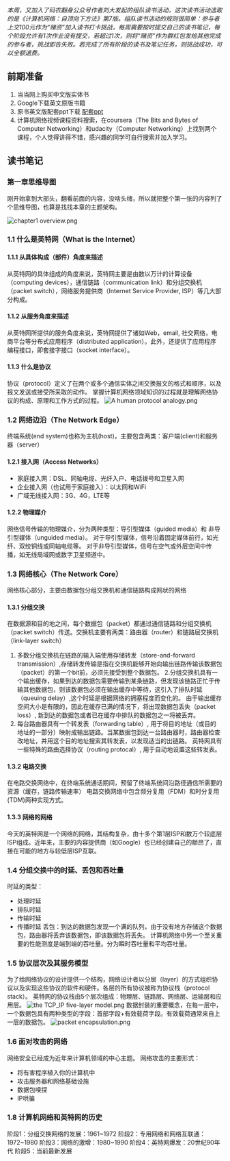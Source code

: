 *本周，又加入了码农翻身公众号作者刘大发起的组队读书活动，这次读书活动选取的是《计算机网络：自顶向下方法》第7版。组队读书活动的规则很简单：参与者上交100元作为“赌资”加入读书打卡挑战，每周需要按时提交自己的读书笔记，每个阶段允许有1次作业没有提交，若超过1次，则将“赌资”作为群红包发给其他完成的参与者，挑战即告失败。若完成了所有阶段的读书及笔记任务，则挑战成功，可以全额退费。*

## 前期准备
1. 当当网上购买中文版实体书
2. Google下载英文原版书籍
3. 原书英文版配套ppt下载 [配套ppt](http://www-net.cs.umass.edu/kurose-ross-ppt-7e/)
4. 计算机网络视频课程资料搜索，在coursera（The Bits and Bytes of Computer Networking）和udacity（Computer Networking）上找到两个课程，个人觉得讲得不错，感兴趣的同学可自行搜索并加入学习。

## 读书笔记

### 第一章思维导图
刚开始拿到大部头，翻看前面的内容，没啥头绪，所以就把整个第一张的内容列了个思维导图，也算是找找本章的主题架构。

![chapter1 overview.png](https://upload-images.jianshu.io/upload_images/3515839-d97e5a3bf63c444c.png?imageMogr2/auto-orient/strip%7CimageView2/2/w/1240)


### 1.1 什么是英特网（What is the Internet）
#### 1.1.1 从具体构成（部件）角度来描述
从英特网的具体组成的角度来说，英特网主要是由数以万计的计算设备（computing devices），通信链路（communication link）和分组交换机（packet switch），网络服务提供商（Internet Service Provider, ISP）等几大部分构成。

#### 1.1.2 从服务角度来描述
从英特网所提供的服务角度来说，英特网提供了诸如Web，email, 社交网络，电商平台等分布式应用程序（distributed application）。此外，还提供了应用程序编程接口，即套接字接口（socket interface）。

#### 1.1.3 什么是协议
协议（protocol）定义了在两个或多个通信实体之间交换报文的格式和顺序，以及报文发送或接受所采取的动作。
掌握计算机网络领域知识的过程就是理解网络协议的构成、原理和工作方式的过程。
![A human protocol analogy.png](https://upload-images.jianshu.io/upload_images/3515839-578521f7d7b1de40.png?imageMogr2/auto-orient/strip%7CimageView2/2/w/1240)


### 1.2 网络边沿（The Network Edge）
终端系统(end system)也称为主机(host)，主要包含两类：客户端(client)和服务器（server）
#### 1.2.1 接入网（Access Networks）
 - 家庭接入网：DSL、同轴电缆、光纤入户、电话拨号和卫星入网
 - 企业接入网（也试用于家庭接入）：以太网和WiFi
 - 广域无线接入网：3G、4G，LTE等
#### 1.2.2 物理媒介
网络信号传输的物理媒介，分为两种类型：导引型媒体（guided media）和 非导引型媒体（unguided media）。
对于导引型媒体，信号沿着固定媒体前行，如光纤、双绞铜线或同轴电缆等。
对于非导引型媒体，信号在空气或外层空间中传播，如无线局域网或数字卫星频道中。

### 1.3  网络核心（The Network Core）
网络核心部分，主要由数据包分组交换机和通信链路构成网状的网络
#### 1.3.1 分组交换
在数据源和目的地之间，每个数据包（packet）都通过通信链路和分组交换机（packet switch）传送。交换机主要有两类：路由器（router）和链路层交换机（link-layer switch）
1. 多数分组交换机在链路的输入端使用存储转发（store-and-forward transmission）,存储转发传输是指在交换机能够开始向输出链路传输该数据包（packet）的第一个bit前，必须先接受到整个数据包。
2.分组交换机具有一个输出缓存，如果到达的数据包需要传输到某条链路，但发现该链路正忙于传输其他数据包，则该数据包必须在输出缓存中等待，这引入了排队时延（queuing delay）,这个时延是根据网络的拥塞程度而变化的。
由于输出缓存空间大小是有限的，因此在缓存已满的情况下，将出现数据包丢失（packet loss）, 新到达的数据包或者已在缓存中排队的数据包之一将被丢弃。
3. 每台路由器具有一个转发表（forwarding table）, 用于将目的地址（或目的地址的一部分）映射成输出链路。当某数据包到达一台路由器时，路由器检查改地址，并用这个目的地址搜索其转发表，以发现适当的出链路。 英特网具有一些特殊的路由选择协议（routing protocal）, 用于自动地设置这些转发表。
#### 1.3.2 电路交换
在电路交换网络中，在终端系统通话期间，预留了终端系统间沿路径通信所需要的资源（缓存，链路传输速率）
电路交换网络中包含频分复用（FDM）和时分复用(TDM)两种实现方式。

#### 1.3.3 网络的网络
今天的英特网是一个网络的网络，其结构复杂，由十多个第1层ISP和数万个较底层ISP组成。近年来，主要的内容提供商（如Google）也已经创建自己的额昂了，直接在可能的地方与较低层ISP互联。


### 1.4 分组交换中的时延、丢包和吞吐量
时延的类型：
- 处理时延
- 排队时延
- 传输时延
- 传播时延
丢包：到达的数据包发现一个满的队列，由于没有地方存储这个数据包，路由器将丢弃该数据包，即该数据包将丢失。
计算机网络中另一个至关重要的性能测度是端到端的吞吐量。分为瞬时吞吐量和平均吞吐量。

### 1.5 协议层次及其服务模型
为了给网络协议的设计提供一个结构，网络设计者以分层（layer）的方式组织协议以及实现这些协议的软件和硬件。各层的所有协议被称为协议栈（protocol stack）。
英特网的协议栈由5个层次组成：物理层、链路层、网络层、运输层和应用层。
![the TCP_IP five-layer model.png](https://upload-images.jianshu.io/upload_images/3515839-3b76058cdd79fe4f.png?imageMogr2/auto-orient/strip%7CimageView2/2/w/1240)
数据封装的重要概念，在每一层中，一个数据包具有两种类型的字段：首部字段+有效载荷字段。有效载荷通常来自上一层的数据包。
![packet encapsulation.png](https://upload-images.jianshu.io/upload_images/3515839-3f5f2b1515e135ce.png?imageMogr2/auto-orient/strip%7CimageView2/2/w/1240)

### 1.6 面对攻击的网络
网络安全已经成为近年来计算机领域的中心主题。
网络攻击的主要形式：
- 将有害程序植入你的计算机中
- 攻击服务器和网络基础设施
- 数据包嗅探
- IP哄骗

### 1.8 计算机网络和英特网的历史
阶段1：分组交换网络的发展：1961~1972
阶段2：专用网络和网络互联通：1972~1980
阶段3：网络的激增：1980~1990
阶段4：英特网爆发：20世纪90年代
阶段5：当前最新发展

